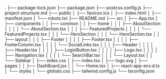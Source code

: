 .
├── package-lock.json
├── package.json
├── postcss.config.js
├── project-structure.md
├── public
│  ├── favicon.ico
│  ├── index.html
│  ├── manifest.json
│  └── robots.txt
├── README.md
├── src
│  ├── App.tsx
│  ├── components
│  │  ├── common
│  │  ├── home
│  │  │  ├── AboutSection
│  │  │  │  └── AboutSection.tsx
│  │  │  ├── FeaturedProjects
│  │  │  │  └── FeaturedProjects.tsx
│  │  │  └── HeroSection
│  │  │     └── HeroSection.tsx
│  │  ├── layout
│  │  │  ├── Footer
│  │  │  │  ├── Footer.tsx
│  │  │  │  ├── FooterColumn.tsx
│  │  │  │  └── SocialLinks.tsx
│  │  │  ├── Header
│  │  │  │  ├── Header.tsx
│  │  │  │  ├── LoginButton.tsx
│  │  │  │  ├── Logo.tsx
│  │  │  │  ├── Navigation.tsx
│  │  │  │  └── SearchBar.tsx
│  │  │  └── Layout.tsx
│  │  └── Sidebar
│  ├── index.css
│  ├── index.tsx
│  ├── logo.svg
│  ├── pages
│  │  ├── DashBoard.jsx
│  │  └── Home.tsx
│  ├── react-app-env.d.ts
│  └── styles
│     └── globals.css
├── tailwind.config.js
└── tsconfig.json
